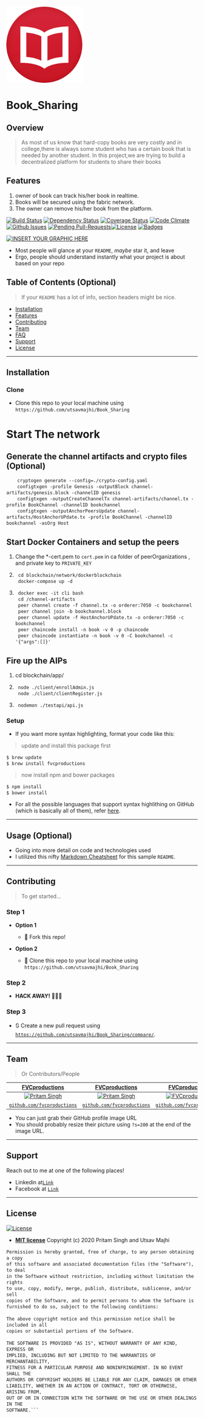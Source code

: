 <img src="https://github.com/utsavmajhi/Book_Sharing/blob/master/app/src/main/res/drawable-v24/bookp1.png" width="200" height="200" title="BookSharing" alt="Platform"></a>


# Book_Sharing
## Overview
> As most of us know that hard-copy books are very costly and 
in college,there is always some student who has a certain book that is needed by another student.
In this project,we are trying to build a decentralized platform for students to share their books
## Features
1. owner of book can track his/her book in realtime.
2. Books will be secured using the fabric network.
3. The owner can remove his/her book from the platform.

[![Build Status](http://img.shields.io/travis/badges/badgerbadgerbadger.svg?style=flat-square)](https://travis-ci.org/badges/badgerbadgerbadger) [![Dependency Status](http://img.shields.io/gemnasium/badges/badgerbadgerbadger.svg?style=flat-square)](https://gemnasium.com/badges/badgerbadgerbadger) [![Coverage Status](http://img.shields.io/coveralls/badges/badgerbadgerbadger.svg?style=flat-square)](https://coveralls.io/r/badges/badgerbadgerbadger) [![Code Climate](http://img.shields.io/codeclimate/github/badges/badgerbadgerbadger.svg?style=flat-square)](https://github.com/utsavmajhi/Book_Sharing/issues) [![Github Issues](http://githubbadges.herokuapp.com/badges/badgerbadgerbadger/issues.svg?style=flat-square)](https://github.com/utsavmajhi/Book_Sharing/issues) [![Pending Pull-Requests](http://githubbadges.herokuapp.com/badges/badgerbadgerbadger/pulls.svg?style=flat-square)](https://github.com/badges/badgerbadgerbadger/pulls)[![License](http://img.shields.io/:license-mit-blue.svg?style=flat-square)](http://badges.mit-license.org) [![Badges](http://img.shields.io/:badges-9/9-ff6799.svg?style=flat-square)](https://github.com/badges/badgerbadgerbadger)


[![INSERT YOUR GRAPHIC HERE](http://i.imgur.com/dt8AUb6.png)]()

- Most people will glance at your `README`, *maybe* star it, and leave
- Ergo, people should understand instantly what your project is about based on your repo


## Table of Contents (Optional)

> If your `README` has a lot of info, section headers might be nice.

- [Installation](#installation)
- [Features](#features)
- [Contributing](#contributing)
- [Team](#team)
- [FAQ](#faq)
- [Support](#support)
- [License](#license)


---

## Installation
### Clone

- Clone this repo to your local machine using `https://github.com/utsavmajhi/Book_Sharing`

# Start The network
## Generate the channel artifacts and crypto files (Optional)
        cryptogen generate --config=./crypto-config.yaml 
        configtxgen -profile Genesis -outputBlock channel-artifacts/genesis.block -channelID genesis 
        configtxgen -outputCreateChannelTx channel-artifacts/channel.tx -profile BookChannel -channelID bookchannel 
        configtxgen -outputAnchorPeersUpdate channel-artifacts/HostAnchorUPdate.tx -profile BookChannel -channelID bookchannel -asOrg Host
## Start Docker Containers and setup the peers
1. Change the *-cert.pem to ``cert.pem`` in ca folder of peerOrganizations , and private key to ```PRIVATE_KEY```
2.      cd blockchain/network/dockerblockchain
        docker-compose up -d
3.      docker exec -it cli bash
        cd /channel-artifacts
        peer channel create -f channel.tx -o orderer:7050 -c bookchannel
        peer channel join -b bookchannel.block
        peer channel update -f HostAnchorUPdate.tx -o orderer:7050 -c bookchannel
        peer chaincode install -n book -v 0 -p chaincode
        peer chaincode instantiate -n book -v 0 -C bookchannel -c '{"args":[]}'

## Fire up the AIPs
1. cd blockchain/app/
2.      node ./client/enrollAdmin.js
        node ./client/clientRegister.js
3.      nodemon ./testapi/api.js

### Setup

- If you want more syntax highlighting, format your code like this:

> update and install this package first

```shell
$ brew update
$ brew install fvcproductions
```

> now install npm and bower packages

```shell
$ npm install
$ bower install
```

- For all the possible languages that support syntax highlithing on GitHub (which is basically all of them), refer <a href="https://github.com/github/linguist/blob/master/lib/linguist/languages.yml" target="_blank">here</a>.

---

## Usage (Optional)

- Going into more detail on code and technologies used
- I utilized this nifty <a href="https://github.com/adam-p/markdown-here/wiki/Markdown-Cheatsheet" target="_blank">Markdown Cheatsheet</a> for this sample `README`.

---

## Contributing

> To get started...

### Step 1

- **Option 1**
    - 🍴 Fork this repo!

- **Option 2**
    - 👯 Clone this repo to your local machine using `https://github.com/utsavmajhi/Book_Sharing`

### Step 2

- **HACK AWAY!** 🔨🔨🔨

### Step 3

- 🔃 Create a new pull request using <a href="https://github.com/utsavmajhi/Book_Sharing/compare/" target="_blank">`https://github.com/utsavmajhi/Book_Sharing/compare/`</a>.

---

## Team

> Or Contributors/People

| <a href="http://fvcproductions.com" target="_blank">**FVCproductions**</a> | <a href="http://fvcproductions.com" target="_blank">**FVCproductions**</a> | <a href="http://fvcproductions.com" target="_blank">**FVCproductions**</a> |
| :---: |:---:| :---:|
| [![Pritam Singh](https://avatars1.githubusercontent.com/u/43764373?s=200&u=6a3ef280e24c5ffe3b5e108338e028ca4e0745e4&v=4)](http://fvcproductions.com)    | [![Pritam Singh](https://avatars1.githubusercontent.com/u/4284691?v=3&s=200)](http://fvcproductions.com) | [![FVCproductions](https://avatars1.githubusercontent.com/u/4284691?v=3&s=200)](http://fvcproductions.com)  |
| <a href="http://github.com/fvcproductions" target="_blank">`github.com/fvcproductions`</a> | <a href="http://github.com/fvcproductions" target="_blank">`github.com/fvcproductions`</a> | <a href="http://github.com/fvcproductions" target="_blank">`github.com/fvcproductions`</a> |

- You can just grab their GitHub profile image URL
- You should probably resize their picture using `?s=200` at the end of the image URL.

---


## Support

Reach out to me at one of the following places!

- Linkedin at<a href="https://www.linkedin.com/in/utsav-majhi/" target="_blank">`Link`</a>
- Facebook at <a href="https://www.facebook.com/utsav.majhi.3" target="_blank">`Link`</a>


---

## License

[![License](http://img.shields.io/:license-mit-blue.svg?style=flat-square)](http://badges.mit-license.org)

- **[MIT license](http://opensource.org/licenses/mit-license.php)**
Copyright (c) 2020 Pritam Singh and Utsav Majhi
```MIT License
Permission is hereby granted, free of charge, to any person obtaining a copy
of this software and associated documentation files (the "Software"), to deal
in the Software without restriction, including without limitation the rights
to use, copy, modify, merge, publish, distribute, sublicense, and/or sell
copies of the Software, and to permit persons to whom the Software is
furnished to do so, subject to the following conditions:

The above copyright notice and this permission notice shall be included in all
copies or substantial portions of the Software.

THE SOFTWARE IS PROVIDED "AS IS", WITHOUT WARRANTY OF ANY KIND, EXPRESS OR
IMPLIED, INCLUDING BUT NOT LIMITED TO THE WARRANTIES OF MERCHANTABILITY,
FITNESS FOR A PARTICULAR PURPOSE AND NONINFRINGEMENT. IN NO EVENT SHALL THE
AUTHORS OR COPYRIGHT HOLDERS BE LIABLE FOR ANY CLAIM, DAMAGES OR OTHER
LIABILITY, WHETHER IN AN ACTION OF CONTRACT, TORT OR OTHERWISE, ARISING FROM,
OUT OF OR IN CONNECTION WITH THE SOFTWARE OR THE USE OR OTHER DEALINGS IN THE
SOFTWARE.```

